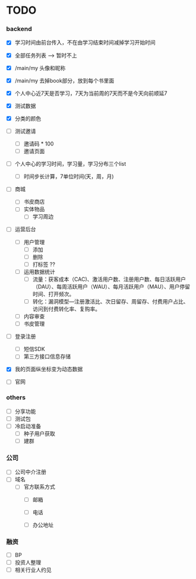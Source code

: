 # TODO

### backend
- [X] 学习时间由前台传入，不在由学习结束时间减掉学习开始时间
- [X] 全部任务列表  -->  暂时不上
- [X] /main/my 头像和昵称
- [X] /main/my 去掉book部分，放到每个书里面
- [X] 个人中心近7天是否学习，7天为当前周的7天而不是今天向前顺延7
- [X] 测试数据
- [X] 分类的颜色
- [ ] 测试邀请
   - [ ] 邀请码 * 100
   - [ ] 邀请页面
- [ ] 个人中心的学习时间，学习量，学习分布三个list
   - [ ] 时间步长计算，7单位时间(天，周，月)
- [ ] 商城
   - [ ] 书皮商店
   - [ ] 实体物品
       - [ ] 学习周边
- [ ] 运营后台
   - [ ] 用户管理
       - [ ] 添加
       - [ ] 删除
       - [ ] 打标签 ??
   - [ ] 运用数据统计
       - [ ] 流量：获客成本（CAC)、激活用户数、注册用户数、每日活跃用户（DAU）、每周活跃用户（WAU）、每月活跃用户（MAU）、用户停留时间、打开频次。
       - [ ] 转化：漏洞模型—注册激活比、次日留存、周留存、付费用户占比、访问到付费转化率、复购率。
   - [ ] 内容审查
   - [ ] 书皮管理
- [ ] 登录注册
   - [ ] 短信SDK
   - [ ] 第三方接口信息存储
- [X] 我的页面纵坐标变为动态数据
- [ ] 官网


### others
- [ ] 分享功能
- [ ] 测试包
- [ ] 冷启动准备
   - [ ] 种子用户获取
   - [ ] 建群

### 公司
- [ ] 公司中介注册
- [ ] 域名
   - [ ] 官方联系方式
       - [ ] 邮箱
       - [ ] 电话
       - [ ] 办公地址



### 融资
- [ ] BP
- [ ] 投资人整理
- [ ] 相关行业人约见